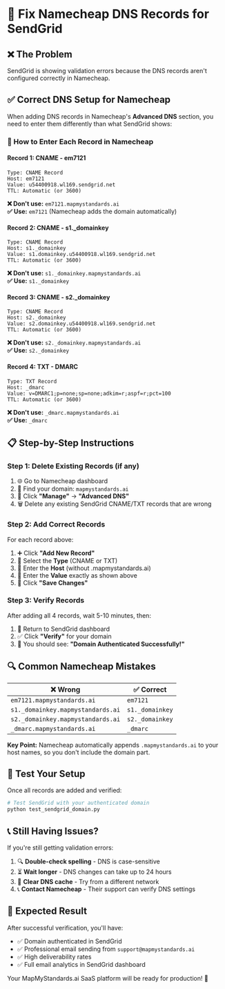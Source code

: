 # 🔧 Fix Namecheap DNS Records for SendGrid

## ❌ The Problem
SendGrid is showing validation errors because the DNS records aren't configured correctly in Namecheap.

## ✅ Correct DNS Setup for Namecheap

When adding DNS records in Namecheap's **Advanced DNS** section, you need to enter them differently than what SendGrid shows:

### 🔧 How to Enter Each Record in Namecheap

#### Record 1: CNAME - em7121
```
Type: CNAME Record
Host: em7121
Value: u54400918.wl169.sendgrid.net
TTL: Automatic (or 3600)
```
**❌ Don't use:** `em7121.mapmystandards.ai`  
**✅ Use:** `em7121` (Namecheap adds the domain automatically)

#### Record 2: CNAME - s1._domainkey
```
Type: CNAME Record
Host: s1._domainkey
Value: s1.domainkey.u54400918.wl169.sendgrid.net
TTL: Automatic (or 3600)
```
**❌ Don't use:** `s1._domainkey.mapmystandards.ai`  
**✅ Use:** `s1._domainkey`

#### Record 3: CNAME - s2._domainkey
```
Type: CNAME Record
Host: s2._domainkey
Value: s2.domainkey.u54400918.wl169.sendgrid.net
TTL: Automatic (or 3600)
```
**❌ Don't use:** `s2._domainkey.mapmystandards.ai`  
**✅ Use:** `s2._domainkey`

#### Record 4: TXT - DMARC
```
Type: TXT Record
Host: _dmarc
Value: v=DMARC1;p=none;sp=none;adkim=r;aspf=r;pct=100
TTL: Automatic (or 3600)
```
**❌ Don't use:** `_dmarc.mapmystandards.ai`  
**✅ Use:** `_dmarc`

## 📋 Step-by-Step Instructions

### Step 1: Delete Existing Records (if any)
1. 🌐 Go to Namecheap dashboard
2. 📧 Find your domain: `mapmystandards.ai`
3. 🔧 Click **"Manage"** → **"Advanced DNS"**
4. 🗑️ Delete any existing SendGrid CNAME/TXT records that are wrong

### Step 2: Add Correct Records
For each record above:
1. ➕ Click **"Add New Record"**
2. 📝 Select the **Type** (CNAME or TXT)
3. 📝 Enter the **Host** (without .mapmystandards.ai)
4. 📝 Enter the **Value** exactly as shown above
5. 💾 Click **"Save Changes"**

### Step 3: Verify Records
After adding all 4 records, wait 5-10 minutes, then:
1. 🔄 Return to SendGrid dashboard
2. ✅ Click **"Verify"** for your domain
3. 🎉 You should see: **"Domain Authenticated Successfully!"**

## 🔍 Common Namecheap Mistakes

| ❌ Wrong | ✅ Correct |
|----------|------------|
| `em7121.mapmystandards.ai` | `em7121` |
| `s1._domainkey.mapmystandards.ai` | `s1._domainkey` |
| `s2._domainkey.mapmystandards.ai` | `s2._domainkey` |
| `_dmarc.mapmystandards.ai` | `_dmarc` |

**Key Point:** Namecheap automatically appends `.mapmystandards.ai` to your host names, so you don't include the domain part.

## 🧪 Test Your Setup

Once all records are added and verified:

```bash
# Test SendGrid with your authenticated domain
python test_sendgrid_domain.py
```

## 📞 Still Having Issues?

If you're still getting validation errors:

1. 🔍 **Double-check spelling** - DNS is case-sensitive
2. ⏳ **Wait longer** - DNS changes can take up to 24 hours
3. 🔄 **Clear DNS cache** - Try from a different network
4. 📞 **Contact Namecheap** - Their support can verify DNS settings

## 🎯 Expected Result

After successful verification, you'll have:
- ✅ Domain authenticated in SendGrid
- ✅ Professional email sending from `support@mapmystandards.ai`
- ✅ High deliverability rates
- ✅ Full email analytics in SendGrid dashboard

Your MapMyStandards.ai SaaS platform will be ready for production! 🚀

